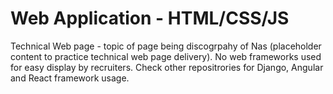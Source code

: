 # Web Application - HTML/CSS/JS
Technical Web page - topic of page being discogrpahy of Nas (placeholder content to practice technical web page delivery).
No web frameworks used for easy display by recruiters. Check other repositrories for Django, Angular and React framework usage.
